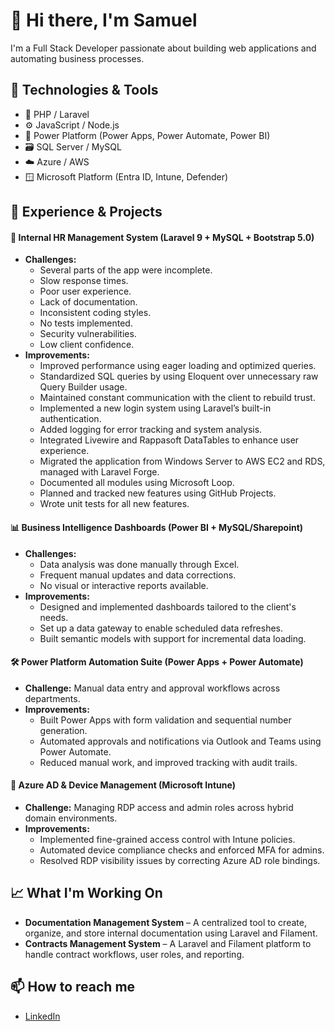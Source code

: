 # 👋 Hi there, I'm Samuel

I'm a Full Stack Developer passionate about building web applications and automating business processes.

## 🔧 Technologies & Tools
- 🐘 PHP / Laravel
- ⚙️ JavaScript / Node.js
- 🧠 Power Platform (Power Apps, Power Automate, Power BI)
- 🗃️ SQL Server / MySQL
- ☁️ Azure / AWS
- 🪟 Microsoft Platform (Entra ID, Intune, Defender)

## 💼 Experience & Projects

#### 🚧 **Internal HR Management System** (Laravel 9 + MySQL + Bootstrap 5.0)
- **Challenges:**
  - Several parts of the app were incomplete.  
  - Slow response times.  
  - Poor user experience.  
  - Lack of documentation.  
  - Inconsistent coding styles.  
  - No tests implemented.  
  - Security vulnerabilities.  
  - Low client confidence.
- **Improvements:**
  - Improved performance using eager loading and optimized queries.
  - Standardized SQL queries by using Eloquent over unnecessary raw Query Builder usage.
  - Maintained constant communication with the client to rebuild trust.
  - Implemented a new login system using Laravel’s built-in authentication.
  - Added logging for error tracking and system analysis.
  - Integrated Livewire and Rappasoft DataTables to enhance user experience.
  - Migrated the application from Windows Server to AWS EC2 and RDS, managed with Laravel Forge.
  - Documented all modules using Microsoft Loop.
  - Planned and tracked new features using GitHub Projects.
  - Wrote unit tests for all new features.

  
#### 📊 **Business Intelligence Dashboards** (Power BI + MySQL/Sharepoint)
- **Challenges:**
  - Data analysis was done manually through Excel.
  - Frequent manual updates and data corrections.
  - No visual or interactive reports available.
- **Improvements:**
  - Designed and implemented dashboards tailored to the client's needs.
  - Set up a data gateway to enable scheduled data refreshes.
  - Built semantic models with support for incremental data loading.
  

#### 🛠 **Power Platform Automation Suite** (Power Apps + Power Automate)
- **Challenge:** Manual data entry and approval workflows across departments.
- **Improvements:**
  - Built Power Apps with form validation and sequential number generation.
  - Automated approvals and notifications via Outlook and Teams using Power Automate.
  - Reduced manual work, and improved tracking with audit trails.

#### 🔐 **Azure AD & Device Management** (Microsoft Intune)
- **Challenge:** Managing RDP access and admin roles across hybrid domain environments.
- **Improvements:**
  - Implemented fine-grained access control with Intune policies.
  - Automated device compliance checks and enforced MFA for admins.
  - Resolved RDP visibility issues by correcting Azure AD role bindings.

## 📈 What I'm Working On
- **Documentation Management System** – A centralized tool to create, organize, and store internal documentation using Laravel and Filament.
- **Contracts Management System** – A Laravel and Filament platform to handle contract workflows, user roles, and reporting.


## 📫 How to reach me
- [LinkedIn](https://www.linkedin.com/in/samuel-gamarra/)

<!--
**samgdev99/samgdev99** is a ✨ _special_ ✨ repository because its `README.md` (this file) appears on your GitHub profile.

Here are some ideas to get you started:

- 🔭 I’m currently working on ...
- 🌱 I’m currently learning ...
- 👯 I’m looking to collaborate on ...
- 🤔 I’m looking for help with ...
- 💬 Ask me about ...
- 📫 How to reach me: ...
- 😄 Pronouns: ...
- ⚡ Fun fact: ...
-->
